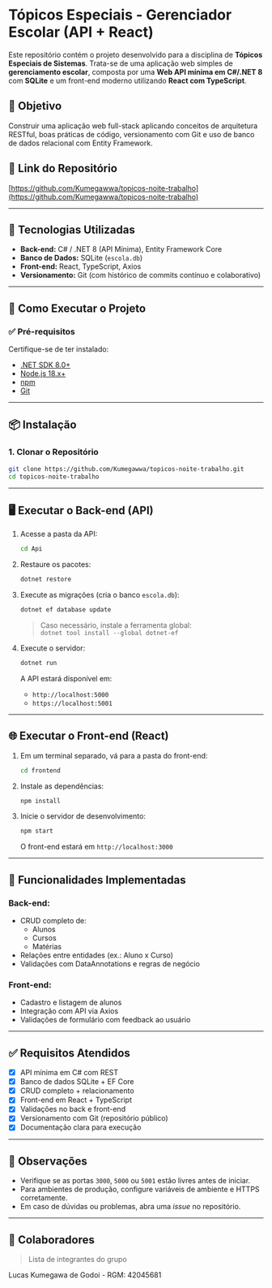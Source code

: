 # Tópicos Especiais - Gerenciador Escolar (API + React)

Este repositório contém o projeto desenvolvido para a disciplina de **Tópicos Especiais de Sistemas**. Trata-se de uma aplicação web simples de **gerenciamento escolar**, composta por uma **Web API mínima em C#/.NET 8** com **SQLite** e um front-end moderno utilizando **React com TypeScript**.

## 🎯 Objetivo

Construir uma aplicação web full-stack aplicando conceitos de arquitetura RESTful, boas práticas de código, versionamento com Git e uso de banco de dados relacional com Entity Framework.

## 📁 Link do Repositório

[https://github.com/Kumegawwa/topicos-noite-trabalho](https://github.com/Kumegawwa/topicos-noite-trabalho)

---

## 🧰 Tecnologias Utilizadas

- **Back-end:** C# / .NET 8 (API Mínima), Entity Framework Core
- **Banco de Dados:** SQLite (`escola.db`)
- **Front-end:** React, TypeScript, Axios
- **Versionamento:** Git (com histórico de commits contínuo e colaborativo)

---

## 🚀 Como Executar o Projeto

### ✅ Pré-requisitos

Certifique-se de ter instalado:

- [.NET SDK 8.0+](https://dotnet.microsoft.com/download)
- [Node.js 18.x+](https://nodejs.org/)
- [npm](https://www.npmjs.com/)
- [Git](https://git-scm.com/)

---

## 📦 Instalação

### 1. Clonar o Repositório

```bash
git clone https://github.com/Kumegawwa/topicos-noite-trabalho.git
cd topicos-noite-trabalho
```

---

## 🖥️ Executar o Back-end (API)

1. Acesse a pasta da API:
   ```bash
   cd Api
   ```

2. Restaure os pacotes:
   ```bash
   dotnet restore
   ```

3. Execute as migrações (cria o banco `escola.db`):
   ```bash
   dotnet ef database update
   ```

   > Caso necessário, instale a ferramenta global:  
   > `dotnet tool install --global dotnet-ef`

4. Execute o servidor:
   ```bash
   dotnet run
   ```

   A API estará disponível em:
   - `http://localhost:5000`
   - `https://localhost:5001`

---

## 🌐 Executar o Front-end (React)

1. Em um terminal separado, vá para a pasta do front-end:
   ```bash
   cd frontend
   ```

2. Instale as dependências:
   ```bash
   npm install
   ```

3. Inicie o servidor de desenvolvimento:
   ```bash
   npm start
   ```

   O front-end estará em `http://localhost:3000`

---

## 🔧 Funcionalidades Implementadas

### Back-end:
- CRUD completo de:
  - Alunos
  - Cursos
  - Matérias
- Relações entre entidades (ex.: Aluno x Curso)
- Validações com DataAnnotations e regras de negócio

### Front-end:
- Cadastro e listagem de alunos
- Integração com API via Axios
- Validações de formulário com feedback ao usuário

---

## ✅ Requisitos Atendidos

- [x] API mínima em C# com REST
- [x] Banco de dados SQLite + EF Core
- [x] CRUD completo + relacionamento
- [x] Front-end em React + TypeScript
- [x] Validações no back e front-end
- [x] Versionamento com Git (repositório público)
- [x] Documentação clara para execução

---

## 📌 Observações

- Verifique se as portas `3000`, `5000` ou `5001` estão livres antes de iniciar.
- Para ambientes de produção, configure variáveis de ambiente e HTTPS corretamente.
- Em caso de dúvidas ou problemas, abra uma *issue* no repositório.

---

## 👥 Colaboradores

> Lista de integrantes do grupo 

Lucas Kumegawa de Godoi - RGM: 42045681